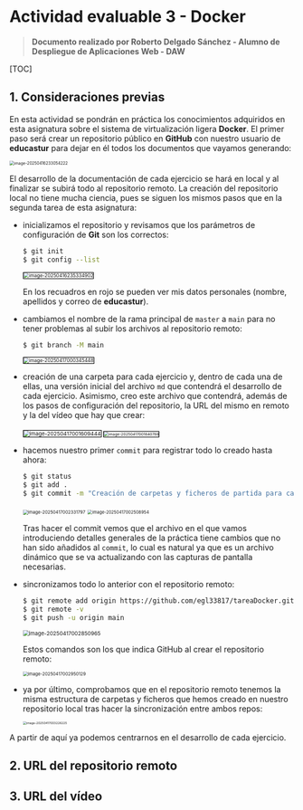 # Actividad evaluable 3 - Docker

> **Documento realizado por Roberto Delgado Sánchez - Alumno de Despliegue de Aplicaciones Web - DAW**

[TOC]

## 1. Consideraciones previas

En esta actividad se pondrán en práctica los conocimientos adquiridos en esta asignatura sobre el sistema de virtualización ligera **Docker**. El primer paso será crear un repositorio público en **GitHub** con nuestro usuario de **educastur** para dejar en él todos los documentos que vayamos generando:

<img src="./Actividad%20evaluable%203%20-%20Docker.assets/image-20250416233054222.png" alt="image-20250416233054222" style="zoom:50%;" />

El desarrollo de la documentación de cada ejercicio se hará en local y al finalizar se subirá todo al repositorio remoto. La creación del repositorio local no tiene mucha ciencia, pues se siguen los mismos pasos que en la segunda tarea de esta asignatura:

- inicializamos el repositorio y revisamos que los parámetros de configuración de **Git** son los correctos:

  ```bash
  $ git init
  $ git config --list
  ```

  <img src="./Actividad%20evaluable%203%20-%20Docker.assets/image-20250416235334902.png" alt="image-20250416235334902" style="zoom: 60%; border: 1px solid black;" />

  En los recuadros en rojo se pueden ver mis datos personales (nombre, apellidos y correo de **educastur**).

- cambiamos el nombre de la rama principal de `master` a `main` para no tener problemas al subir los archivos al repositorio remoto:

  ```bash
  $ git branch -M main
  ```

  <img src="./Actividad%20evaluable%203%20-%20Docker.assets/image-20250417000345448.png" alt="image-20250417000345448" style="zoom: 60%;border:1px solid black;" />

- creación de una carpeta para cada ejercicio y, dentro de cada una de ellas, una versión inicial del archivo `md` que contendrá el desarrollo de cada ejercicio. Asimismo, creo este archivo que contendrá, además de los pasos de configuración del repositorio, la URL del mismo en remoto y la del vídeo que hay que crear:

  <img src="./Actividad%20evaluable%203%20-%20Docker.assets/image-20250417001609444.png" alt="image-20250417001609444" style="zoom:67%;border:1px solid black;" />

  <img src="./Actividad%20evaluable%203%20-%20Docker.assets/image-20250417001840788.png" alt="image-20250417001840788" style="zoom: 48%;border:1px solid black;" />

- hacemos nuestro primer `commit` para registrar todo lo creado hasta ahora:

  ```bash
  $ git status
  $ git add .
  $ git commit -m "Creación de carpetas y ficheros de partida para cada ejercicio."
  ```

  <img src="./Actividad%20evaluable%203%20-%20Docker.assets/image-20250417002331797.png" alt="image-20250417002331797" style="zoom:55%;" />

  <img src="./Actividad%20evaluable%203%20-%20Docker.assets/image-20250417002508954.png" alt="image-20250417002508954" style="zoom: 53%;" />

  Tras hacer el commit vemos que el archivo en el que vamos introduciendo detalles generales de la práctica tiene cambios que no han sido añadidos al `commit`, lo cual es natural ya que es un archivo dinámico que se va actualizando con las capturas de pantalla necesarias.

- sincronizamos todo lo anterior con el repositorio remoto:

  ```bash
  $ git remote add origin https://github.com/egl33817/tareaDocker.git
  $ git remote -v
  $ git push -u origin main
  ```

  <img src="./Actividad%20evaluable%203%20-%20Docker.assets/image-20250417002850965.png" alt="image-20250417002850965" style="zoom:67%;" />

  Estos comandos son los que indica GitHub al crear el repositorio remoto:

  <img src="./Actividad%20evaluable%203%20-%20Docker.assets/image-20250417002950129.png" alt="image-20250417002950129" style="zoom: 55%;" />

- ya por último, comprobamos que en el repositorio remoto tenemos la misma estructura de carpetas y ficheros que hemos creado en nuestro repositorio local tras hacer la sincronización entre ambos repos:

  <img src="./Actividad%20evaluable%203%20-%20Docker.assets/image-20250417003226225.png" alt="image-20250417003226225" style="zoom:38%;" />

A partir de aquí ya podemos centrarnos en el desarrollo de cada ejercicio.

## 2. URL del repositorio remoto

## 3. URL del vídeo